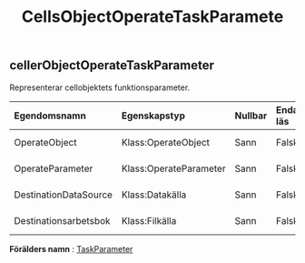 ﻿---
title: CellsObjectOperateTaskParamete
second_title: Aspose.Cells Cloud Documen
type: docs
url: /sv/specification/model/cellsobjectoperatetaskparameter/
description: "Aspose.Cells Molnmodellspecifikation: CellsObjectOperateTaskParameter. Hantera enkelt Excel och andra kalkylarksdokument med funktioner som att öppna, generera, redigera, dela, slå samman, jämföra och konvertera"
kwords: Excel, Office, Kalkylblad, Cloud REST API, CellsObjectOperateTaskParameter
weight: 50
---
## **cellerObjectOperateTaskParameter**

 Representerar cellobjektets funktionsparameter.

| Egendomsnamn| Egenskapstyp| Nullbar| Endast läs| Standardvärde| Beskrivning|
|:- |:- |:- |:- |:- |:- |
| OperateObject| Klass:OperateObject| Sann| Falsk|| Representerar objektoperation.|
| OperateParameter| Klass:OperateParameter| Sann| Falsk||Representerar driftsparameter.|
| DestinationDataSource| Klass:Datakälla| Sann| Falsk|| Representerar destinationsdatakällan.|
| Destinationsarbetsbok| Klass:Filkälla| Sann| Falsk|| Representerar destinationsdatakällan.|

**Förälders namn** : [TaskParameter](/specification/model/taskparameter)

